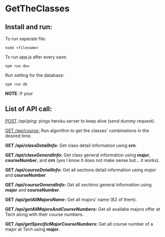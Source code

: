# GetTheClasses
## Install and run:
To run seperate file:
```
node <filename>
```

To run app.js after every save:
```
npm run dev
```

Run setting for the database:
```
npm run db
```

__NOTE__: If your 

## List of API call: ##
<u>POST</u> _/api/ping_: pings heroku server to keep alive (send dummy request).

<u>GET _/api/course_:</u> Run algorithm to get the classes' combinations in the desired time.

**GET _/api/classDetailInfo_:** Get class detail information using **crn**.

**GET _/api/classGeneralInfo_:** Get class general information using **major**, **courseNumber**, and **crn** (yes I know it does not make sense but... it works).

**GET _/api/courseDetailInfo_:** Get all sections detail information using _major_ and **courseNumber**.

**GET _/api/courseGeneralInfo_:** Get all sections general information using **major** and **courseNumber**.

**GET _/api/getAllMajorsName_:** Get all majors' name (82 of them).

**GET _/api/getAllMajorsAndCourseNumbers_:** Get all availabe majors offer at Tech along with their course numbers.

**GET _/api/getSpecificMajorCourseNumbers_:** Get all course number of a major at Tech using **major**.
